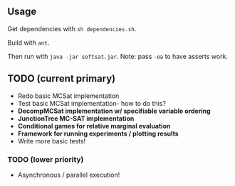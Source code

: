 ## Usage

Get dependencies with `sh dependencies.sh`.

Build with `ant`.

Then run with `java -jar softsat.jar`.
Note: pass `-ea` to have asserts work.

## TODO (current primary)
* Redo basic MCSat implementation
* Test basic MCSat implementation- how to do this?
* **DecompMCSat implementation w/ specifiable variable ordering**
* **JunctionTree MC-SAT implementation**
* **Conditional games for relative marginal evaluation**
* **Framework for running experiments / plotting results**
* Write more basic tests!

### TODO (lower priority)
* Asynchronous / parallel execution!
